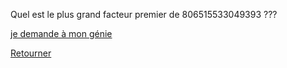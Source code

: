 Quel est le plus grand facteur premier de 806515533049393 ???

[je demande à mon génie](../appelle-genie/appelle-genie.md)

[Retourner](../feu-de-camp.md)

